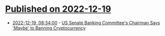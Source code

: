 # [Published on 2022-12-19](index.md)

* [2022-12-19, 08:34:00](https://news.slashdot.org/story/22/12/19/0437221/us-senate-banking-committees-chairman-says-maybe-to-banning-cryptocurrency?utm_source=rss1.0mainlinkanon&utm_medium=feed) - [US Senate Banking Committee's Chairman Says 'Maybe' to Banning Cryptocurrency](https://news.slashdot.org/story/22/12/19/0437221/us-senate-banking-committees-chairman-says-maybe-to-banning-cryptocurrency?utm_source=rss1.0mainlinkanon&utm_medium=feed)

